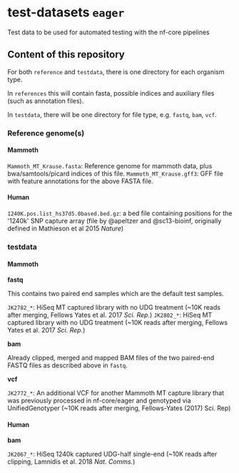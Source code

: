 # test-datasets `eager`
Test data to be used for automated testing with the nf-core pipelines

## Content of this repository

For both `reference` and `testdata`, there is one directory for each organism type. 

In `references` this will contain fasta, possible indices and auxiliary files (such as annotation files). 

In `testdata`, there will be one directory for file type, e.g. `fastq`, `bam`, `vcf`. 

### Reference genome(s)

#### Mammoth 

`Mammoth_MT_Krause.fasta`: Reference genome for mammoth data, plus bwa/samtools/picard indices of this file.
`Mammoth_MT_Krause.gff3`: GFF file with feature annotations for the above FASTA file.

#### Human

`1240K.pos.list_hs37d5.0based.bed.gz`: a bed file containing positions for the '1240k' SNP capture array (file by @apeltzer and @sc13-bioinf, originally defined in Mathieson et al 2015 _Nature_)

### testdata

#### Mammoth

**fastq**

This contains two paired end samples which are the default test samples.

`JK2782_*`: HiSeq MT captured library with no UDG treatment (~10K reads after merging, Fellows Yates et al. 2017 _Sci. Rep._)
`JK2802_*`: HiSeq MT captured library with no UDG treatment (~10K reads after merging, Fellows Yates et al. 2017 _Sci. Rep._)

**bam**

Already clipped, merged and mapped BAM files of the two paired-end FASTQ files as described above in `fastq`.

**vcf**

`JK2772_*`: An additional VCF for another Mammoth MT capture library that was previously processed in nf-core/eager and genotyped via UnifiedGenotyper (~10K reads after merging, Fellows-Yates (2017) Sci. Rep)

#### Human

**bam**

`JK2067_*`: HiSeq 1240k captured UDG-half single-end (~10K reads after clipping, Lamnidis et al. 2018 _Nat. Comms._)
